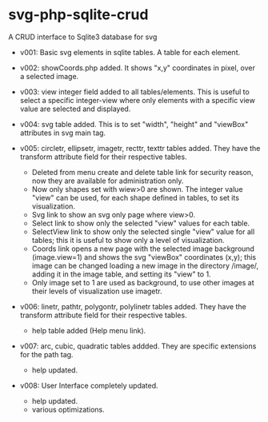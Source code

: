 # svg-php-sqlite-crud
A CRUD interface to Sqlite3 database for svg 

- v001: Basic svg elements in sqlite tables. A table for each element.
- v002: showCoords.php added. It shows "x,y" coordinates in pixel, over a selected image.
- v003: view integer field added to all tables/elements. This is useful to select a specific integer-view where only elements with a specific view value are selected and displayed.
- v004: svg table added. This is to set "width", "height" and "viewBox" attributes in svg main tag.
- v005: circletr, ellipsetr, imagetr, recttr, texttr tables added. They have the transform attribute field for their respective tables. 
  - Deleted from menu create and delete table link for security reason, now they are available for administration only. 
  - Now only shapes set with wiew>0 are shown. The integer value "view" can be used, for each shape defined in tables, to set its visualization. 
  - Svg link to show an svg only page where view>0. 
  - Select link to show only the selected "view" values for each table.  
  - SelectView link to show only the selected single "view" value for all tables; this it is useful to show only a level of visualization. 
  - Coords link opens a new page with the selected image background (image.view=1) and shows the svg "viewBox" coordinates (x,y); this image can be changed loading a new image in the directory /image/, adding it in the image table, and setting its "view" to 1. 
  - Only image set to 1 are used as background, to use other images at their levels of visualization use imagetr.

- v006: linetr, pathtr, polygontr, polylinetr tables added. They have the transform attribute field for their respective tables.
  - help table added (Help menu link).
  
- v007: arc, cubic, quadratic tables addded. They are specific extensions for the path tag.
  - help updated.
  
- v008: User Interface completely updated. 
  - help updated.
  - various optimizations.
  
